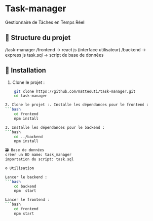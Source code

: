 # Task-manager

Gestionnaire de Tâches en Temps Réel

## 📁 Structure du projet

/task-manager
/frontend → react js (interface utilisateur)
/backend → express js
task.sql → script de base de données

## 🚀 Installation

1. Clone le projet :

````bash
    git clone https://github.com/matteouti/task-manager.git
    cd task-manager

2. Clone le projet :. Installe les dépendances pour le frontend :
```bash
    cd frontend
    npm install

3. Installe les dépendances pour le backend :
```bash
    cd ../backend
    npm install

🗃️ Base de données
créer un BD name: task_manager
importation du script: task.sql

⚙️ Utilisation

Lancer le backend :
```bash
    cd backend
    npm  start

Lancer le frontend :
```bash
    cd frontend
    npm start


````
